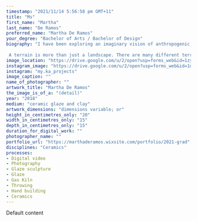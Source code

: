 ```yaml
---
timestamp: "2021/11/14 5:56:58 pm GMT+11"
title: "Ms"
first_name: "Martha"
last_name: "De Ramos"
preferred_name: "Martha De Ramos"
your_degree: "Bachelor of Arts / Bachelor of Design"
biography: "I have been exploring an imaginary vision of anthropogenic terrains through material forms. The Anthropocene is a proposed definition of humanity's major impact on the earth. Every significant mark and change we do will reflect in the future when it is found or revealed. 
 
 A terrain is more than just a landscape. There are many different terrains under the Anthropocene narrative, however mines have a special connection to ceramic. Most materials in ceramic must be mined to be collected, whether this is clay from a backyard or a glaze material from a large mining site across the world. The work is a series of collections; artifacts, processes, and close-up photography highlighting the small details. Each collection has several objects that hold resemblance to different materials and elements, objects like bowls that have been cut to reveal the thick glaze inside. Some chosen titles hint at their connection or elemental likeness."
image_location: "https://drive.google.com/u/2/open?usp=forms_web&id=1zyJL6O1QMVNoGPLogbcXtAnQ0ro49XJI"
instagram_image: "https://drive.google.com/u/2/open?usp=forms_web&id=1mI4E4qylP2YnHLh90DvNcM4iNkPGOjtj"
instagram: "my.ka_projects"
image_caption: ""
name_of_photographer: ""
artwork_title: "Martha De Ramos"
the_image_is_of_a: "(detail)"
year: "2018"
medium: "ceramic glaze and clay"
artwork_dimensions: "dimensions variable; or"
height_in_centimetres_only: "20"
width_in_centimetres_only: "15"
depth_in_centimetres_only: "15"
duration_for_digital_work: ""
photographer_name: ""
portfolio_url: "https://marthaderamos.wixsite.com/portfolio/2021-grad"
disciplines: "Ceramics"
processes:
- Digital video
- Photography
- Glaze sculpture
- Glaze
- Gas Kiln
- Throwing
- Hand building
- Ceramics
---
```


Default content